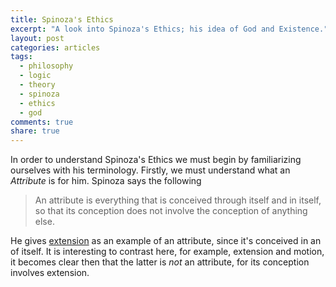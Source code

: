 ```yaml
---
title: Spinoza's Ethics
excerpt: "A look into Spinoza's Ethics; his idea of God and Existence."
layout: post
categories: articles
tags:
  - philosophy
  - logic
  - theory
  - spinoza
  - ethics
  - god
comments: true
share: true
---
```


In order to understand Spinoza's Ethics we must begin by familiarizing ourselves with his terminology. Firstly, we must understand what an *Attribute* is for him. Spinoza says the following

> An attribute is everything that is conceived through itself and in itself, so that its conception does not involve the conception of anything else.

He gives [extension](https://en.wikipedia.org/wiki/Extension_(metaphysics)) as an example of an attribute, since it's conceived in an of itself. It is interesting to contrast here, for example, extension and motion, it becomes clear then that the latter is *not* an attribute, for its conception involves extension. 

